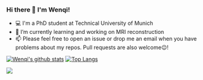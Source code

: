 ### Hi there 👋 I'm Wenqi!
- 💻 I'm a PhD student at Technical University of Munich
- 🔭 I’m currently learning and working on MRI reconstruction
- 📫 Please feel free to open an issue or drop me an email when you have problems about my repos. Pull requests are also welcome😉!

[![Wenqi's github stats](https://github-readme-stats.vercel.app/api?username=wenqihuang&count_private=true&show_icons=true)](https://github-readme-stats.vercel.app/api?username=wenqihuang)
[![Top Langs](https://github-readme-stats.vercel.app/api/top-langs/?username=wenqihuang&count_private=true&show_icons=true&hide=jupyter%20notebook)](https://github-readme-stats.vercel.app/api/top-langs/?username=wenqihuang)

<a href="https://github.com/anuraghazra/github-readme-stats">
    <img align="center" src="https://github-readme-stats.vercel.app/api/pin/?username=wenqihuang&repo=LS-Net-Dynamic-MRI" />
</a>
<!--
**wenqihuang/wenqihuang** is a ✨ _special_ ✨ repository because its `README.md` (this file) appears on your GitHub profile.

Here are some ideas to get you started:

- 🔭 I’m currently working on ...
- 🌱 I’m currently learning ...
- 👯 I’m looking to collaborate on ...
- 🤔 I’m looking for help with ...
- 💬 Ask me about ...
- 📫 How to reach me: ...
- 😄 Pronouns: ...
- ⚡ Fun fact: ...
-->
